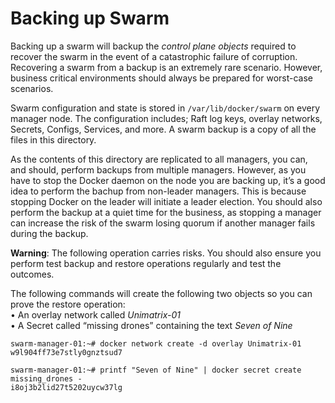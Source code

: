# Backing up Swarm
Backing up a swarm will backup the *control plane objects* required to recover the swarm in the event of a catastrophic failure of corruption. Recovering a swarm from a backup is an extremely rare scenario. However, business critical environments should always be prepared for worst-case scenarios.  

Swarm configuration and state is stored in `/var/lib/docker/swarm` on every manager node. The configuration includes; Raft log keys, overlay networks, Secrets, Configs, Services, and more. A swarm backup is a copy of all the files in this directory.  

As the contents of this directory are replicated to all managers, you can, and should, perform backups from multiple managers. However, as you have to stop the Docker daemon on the node you are backing up, it’s a good idea to perform the bachup from non-leader managers. This is because stopping Docker on the leader will initiate a leader election. You should also perform the backup at a quiet time for the business, as stopping a manager can increase the risk of the swarm losing quorum if another manager fails during the backup.  

**Warning**: The following operation carries risks. You should also ensure you perform test backup
and restore operations regularly and test the outcomes.  

The following commands will create the following two objects so you can prove the restore operation:  
• An overlay network called *Unimatrix-01*  
• A Secret called “missing drones” containing the text *Seven of Nine*  

```
swarm-manager-01:~# docker network create -d overlay Unimatrix-01
w9l904ff73e7stly0gnztsud7

swarm-manager-01:~# printf "Seven of Nine" | docker secret create missing_drones -
i8oj3b2lid27t5202uycw37lg
```

